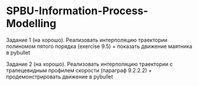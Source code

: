 # SPBU-Information-Process-Modelling

Задание 1 (на хорошо). Реализовать интерполяцию траектории полиномом пятого порядка (exercise 9.5) + показать движение маятника в pybullet

Задание 2 (на хорошо). Реализовать интерполяцию траектории с трапецевидным профилем скорости (параграф 9.2.2.2) + продемонстрировать движение в pybullet
